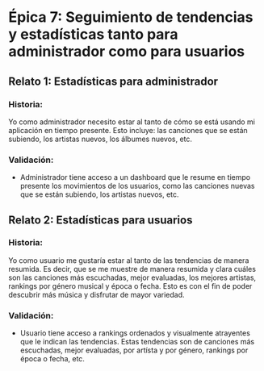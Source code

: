 # Épica 7: Seguimiento de tendencias y estadísticas tanto para administrador como para usuarios 

## Relato 1: Estadísticas para administrador
### Historia:
Yo como administrador necesito estar al tanto de cómo se está usando mi aplicación en tiempo presente. Esto incluye: las canciones que se están subiendo, los artistas nuevos, los álbumes nuevos, etc.
### Validación:
* Administrador tiene acceso a un dashboard que le resume en tiempo presente los movimientos de los usuarios, como las canciones nuevas que se están subiendo, los artistas nuevos, etc.

## Relato 2: Estadísticas para usuarios
### Historia:
Yo como usuario me gustaría estar al tanto de las tendencias de manera resumida. Es decir, que se me muestre de manera resumida y clara cuáles son las canciones más escuchadas, mejor evaluadas, los mejores artistas, rankings por género musical y época o fecha. Esto es con el fin de poder descubrir más música y disfrutar de mayor variedad.
### Validación:
* Usuario tiene acceso a rankings ordenados y visualmente atrayentes que le indican las tendencias. Estas tendencias son de canciones más escuchadas, mejor evaluadas, por artísta y por género, rankings por época o fecha, etc.